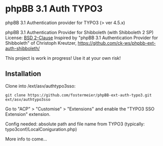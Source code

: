 # phpBB 3.1 Auth TYPO3

phpBB 3.1 Authentication provider for TYPO3 (> ver 4.5.x)

phpBB 3.1 Authentication Provider for Shibboleth (with Shibboleth 2 SP)
License: [BSD 2-Clause](LICENSE)
Inspired by "phpBB 3.1 Authentication Provider for Shibboleth" of Christoph Kreutzer, https://github.com/ck-ws/phpbb-ext-auth-shibboleth/

This project is work in progress! Use it at your own risk!

## Installation

Clone into /ext/asv/authtypo3sso:

    git clone https://github.com/fostermeier/phpBB-ext-auth-typo3.git ext/asv/authtypo3sso

Go to "ACP" > "Customise" > "Extensions" and enable the "TYPO3 SSO Extension" extension.

Config needed: absolute path and file name from TYPO3 (typically: typo3conf/LocalConiguration.php)

More info to come...
